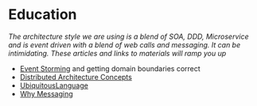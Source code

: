 # Education

_The architecture style we are using is a blend of SOA, DDD, Microservice and is event driven with a blend of web calls and messaging. It can be intimidating. These articles and links to materials will ramp you up_

* [Event Storming](EducationStation/EventStorming.md) and getting domain boundaries correct
* [Distributed Architecture Concepts](EducationStation/DistributedArchConcepts.md)
*  [UbiquitousLanguage](EducationStation/UbiquitousLanguage.md)
* [Why Messaging](EducationStation/WhyMessaging.md)